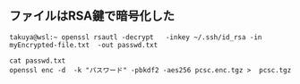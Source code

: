 

## ファイルはRSA鍵で暗号化した


```
takuya@wsl:~ openssl rsautl -decrypt   -inkey ~/.ssh/id_rsa -in myEncrypted-file.txt  -out passwd.txt
```

```
cat passwd.txt
openssl enc -d  -k "パスワード" -pbkdf2 -aes256 pcsc.enc.tgz >  pcsc.tgz
```


